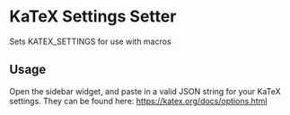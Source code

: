 # KaTeX Settings Setter

Sets KATEX_SETTINGS for use with macros

## Usage

Open the sidebar widget, and paste in a valid JSON string for your KaTeX settings. They can be found here: https://katex.org/docs/options.html 